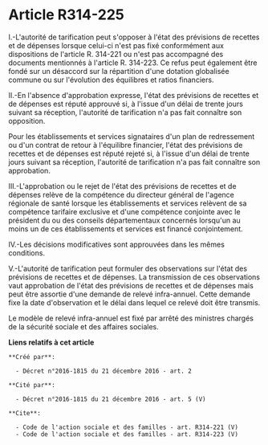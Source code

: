 # Article R314-225

I.-L'autorité de tarification peut s'opposer à l'état des prévisions de recettes et de dépenses lorsque celui-ci n'est pas
fixé conformément aux dispositions de l'article R. 314-221 ou n'est pas accompagné des documents mentionnés à l'article R.
314-223. Ce refus peut également être fondé sur un désaccord sur la répartition d'une dotation globalisée commune ou sur
l'évolution des équilibres et ratios financiers. 

II.-En l'absence d'approbation expresse, l'état des prévisions de recettes et de dépenses est réputé approuvé si, à l'issue
d'un délai de trente jours suivant sa réception, l'autorité de tarification n'a pas fait connaître son opposition. 

Pour les établissements et services signataires d'un plan de redressement ou d'un contrat de retour à l'équilibre financier,
l'état des prévisions de recettes et de dépenses est réputé rejeté si, à l'issue d'un délai de trente jours suivant sa
réception, l'autorité de tarification n'a pas fait connaître son approbation. 

III.-L'approbation ou le rejet de l'état des prévisions de recettes et de dépenses relève de la compétence du directeur
général de l'agence régionale de santé lorsque les établissements et services relèvent de sa compétence tarifaire exclusive
et d'une compétence conjointe avec le président du ou des conseils départementaux concernés lorsqu'un au moins un de ces
établissements et services est financé conjointement. 

IV.-Les décisions modificatives sont approuvées dans les mêmes conditions. 

V.-L'autorité de tarification peut formuler des observations sur l'état des prévisions de recettes et de dépenses. La
transmission de ces observations vaut approbation de l'état des prévisions de recettes et de dépenses mais peut être assortie
d'une demande de relevé infra-annuel. Cette demande fixe la date d'observation et le délai dans lequel ce relevé doit être
transmis. 

Le modèle de relevé infra-annuel est fixé par arrêté des ministres chargés de la sécurité sociale et des affaires sociales.

**Liens relatifs à cet article**

	**Créé par**:

	  - Décret n°2016-1815 du 21 décembre 2016 - art. 2

	**Cité par**:

	  - Décret n°2016-1815 du 21 décembre 2016 - art. 5 (V)

	**Cite**:

	  - Code de l'action sociale et des familles - art. R314-221 (V)
	  - Code de l'action sociale et des familles - art. R314-223 (V)
